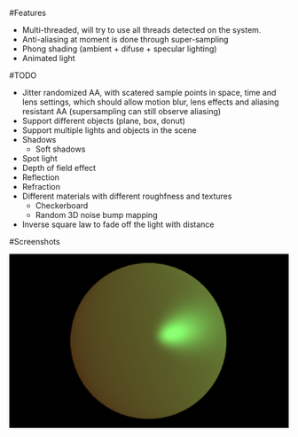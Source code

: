 #Features

* Multi-threaded, will try to use all threads detected on the system.
* Anti-aliasing at moment is done through super-sampling
* Phong shading (ambient + difuse + specular lighting)
* Animated light

#TODO

* Jitter randomized AA, with scatered sample points in space, time and lens settings, which should allow motion blur, lens effects and aliasing resistant AA (supersampling can still observe aliasing)
* Support different objects (plane, box, donut)
* Support multiple lights and objects in the scene
* Shadows
  *  Soft shadows
* Spot light
* Depth of field effect
* Reflection
* Refraction
* Different materials with different roughfness and textures
  *  Checkerboard
  *  Random 3D noise bump mapping
* Inverse square law to fade off the light with distance


#Screenshots

![Screenshot of a sphere](/images/screenshot01.png)